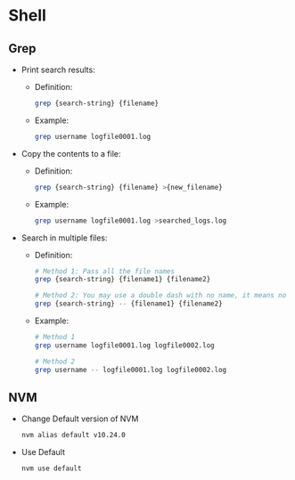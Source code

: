 # Shell

## Grep

- Print search results:

  - Definition:

    ```bash
    grep {search-string} {filename}
    ```

  - Example:

    ```bash
    grep username logfile0001.log
    ```

- Copy the contents to a file:

  - Definition:

    ```bash
    grep {search-string} {filename} >{new_filename}
    ```

  - Example:

    ```bash
    grep username logfile0001.log >searched_logs.log
    ```

- Search in multiple files:

    - Definition:


      ```bash
      # Method 1: Pass all the file names
      grep {search-string} {filename1} {filename2}
      
      # Method 2: You may use a double dash with no name, it means no more flags can be defined
      grep {search-string} -- {filename1} {filename2}
      ```

  - Example:

      ```bash
      # Method 1
      grep username logfile0001.log logfile0002.log

      # Method 2
      grep username -- logfile0001.log logfile0002.log
      ```


## NVM

- Change Default version of NVM

  ```bash
  nvm alias default v10.24.0
  ```

- Use Default

  ```zsh
  nvm use default
  ```

  